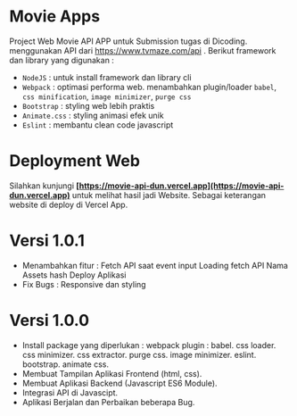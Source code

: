 # Movie Apps
Project Web Movie API APP untuk Submission tugas di Dicoding. menggunakan API dari https://www.tvmaze.com/api . Berikut framework dan library yang digunakan :

- `NodeJS` : untuk install framework dan library cli
- `Webpack` : optimasi performa web. menambahkan plugin/loader `babel`, `css minification`, `image minimizer`, `purge css`
- `Bootstrap` : styling web lebih praktis
- `Animate.css` : styling animasi efek unik
- `Eslint` : membantu clean code javascript

# Deployment Web

Silahkan kunjungi **[https://movie-api-dun.vercel.app](https://movie-api-dun.vercel.app)** untuk melihat hasil jadi Website. Sebagai keterangan website di deploy di Vercel App.

# Versi 1.0.1
- Menambahkan fitur :
    Fetch API saat event input
    Loading fetch API
    Nama Assets hash
    Deploy Aplikasi
- Fix Bugs :
    Responsive dan styling

# Versi 1.0.0
- Install package yang diperlukan :
    webpack plugin :
        babel.
        css loader.
        css minimizer.
        css extractor.
        purge css.
        image minimizer.
    eslint.
    bootstrap.
    animate css.
- Membuat Tampilan Aplikasi Frontend (html, css).
- Membuat Aplikasi Backend (Javascript ES6 Module).
- Integrasi API di Javascipt.
- Aplikasi Berjalan dan Perbaikan beberapa Bug.